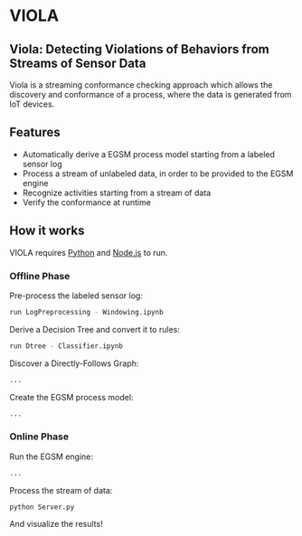 # VIOLA
## Viola: Detecting Violations of Behaviors from Streams of Sensor Data

Viola is a streaming conformance checking approach which allows the discovery and conformance of a process, where the data is generated from IoT devices.

## Features

- Automatically derive a EGSM process model starting from a labeled sensor log
- Process a stream of unlabeled data, in order to be provided to the EGSM engine
- Recognize activities starting from a stream of data
- Verify the conformance at runtime

## How it works

VIOLA requires [Python](https://www.python.org/) and [Node.js](https://nodejs.org/) to run.

### Offline Phase

Pre-process the labeled sensor log:

```sh
run LogPreprocessing - Windowing.ipynb
```

Derive a Decision Tree and convert it to rules:
```sh
run Dtree - Classifier.ipynb
```

Discover a Directly-Follows Graph:
```sh
... 
```

Create the EGSM process model:
```sh
... 
```

### Online Phase
Run the EGSM engine:
```sh
... 
```

Process the stream of data:
```sh
python Server.py 
```

And visualize the results!
